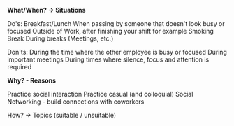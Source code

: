 
**What/When? -> Situations**

Do's: 
Breakfast/Lunch
When passing by someone that doesn't look busy or focused
Outside of Work, after finishing your shift for example
Smoking Break
During breaks (Meetings, etc.)

Don'ts:
During the time where the other employee is busy or focused
During important meetings
During times where silence, focus and attention is required

**Why? - Reasons**

Practice social interaction
Practice casual (and colloquial) 
Social Networking - build connections with coworkers


How? -> Topics (suitable / unsuitable)